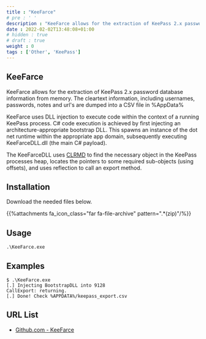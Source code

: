 ```yaml
---
title : "KeeFarce"
# pre : ' '
description : "KeeFarce allows for the extraction of KeePass 2.x password database information from memory. The cleartext information, including usernames, passwords, notes and url's are dumped into a CSV file in %AppData%"
date : 2022-02-02T13:48:08+01:00
# hidden : true
# draft : true
weight : 0
tags : ['Other', 'KeePass']
---
```


## KeeFarce

KeeFarce allows for the extraction of KeePass 2.x password database information from memory. The cleartext information, including usernames, passwords, notes and url's are dumped into a CSV file in %AppData%

KeeFarce uses DLL injection to execute code within the context of a running KeePass process. C# code execution is achieved by first injecting an architecture-appropriate bootstrap DLL. This spawns an instance of the dot net runtime within the appropriate app domain, subsequently executing KeeFarceDLL.dll (the main C# payload).

The KeeFarceDLL uses [CLRMD](https://github.com/Microsoft/dotnetsamples/tree/master/Microsoft.Diagnostics.Runtime/CLRMD) to find the necessary object in the KeePass processes heap, locates the pointers to some required sub-objects (using offsets), and uses reflection to call an export method.

## Installation

Download the needed files below.

{{%attachments fa_icon_class="far fa-file-archive" pattern=".*(zip)"/%}}

## Usage

```plain
.\KeeFarce.exe
```

## Examples

```plain
$ .\KeeFarce.exe
[.] Injecting BootstrapDLL into 9128
CallExport: returning.
[.] Done! Check %APPDATA%/keepass_export.csv
```

## URL List

* [Github.com - KeeFarce](https://github.com/denandz/KeeFarce)
